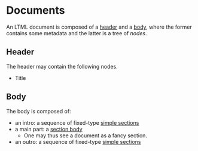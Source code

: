 # Documents

An LTML document is composed of a [header](#header) and a [body](#body),
where the former contains some metadata and the latter is a tree of *nodes*.


## Header

The header may contain the following nodes.

* Title


## Body

The body is composed of:

* an intro: a sequence of fixed-type [simple sections](./simple-section.md)
* a main part: a [section body](./section.md#body)
    * One may thus see a document as a fancy section.
* an outro: a sequence of fixed-type [simple sections](./simple-section.md)
